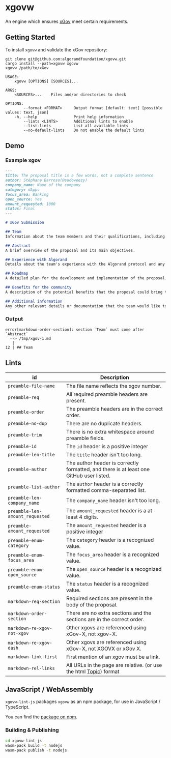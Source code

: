 xgovw
====

An engine which ensures [xGov](https://github.com/algorandfoundation/xGov) meet certain requirements.

## Getting Started

To install `xgovw` and validate the xGov repository:

```console
git clone git@github.com:algorandfoundation/xgovw.git
cargo install --path=xgovw xgovw
xgovw /path/to/xGov
```

```
USAGE:
    xgovw [OPTIONS] [SOURCES]...

ARGS:
    <SOURCES>...    Files and/or directories to check

OPTIONS:
        --format <FORMAT>     Output format [default: text] [possible values: text, json]
    -h, --help                Print help information
        --lints <LINTS>       Additional lints to enable
        --list-lints          List all available lints
        --no-default-lints    Do not enable the default lints
```



## Demo

### Example xgov

```markdown
---
title: The proposal title is a few words, not a complete sentence
author: Stéphane Barroso(@sudoweezy)
company_name: Name of the company
category: dApps
focus_area: Banking
open_source: Yes
amount_requested: 1000
status: Final
---

# xGov Submission

## Team
Information about the team members and their qualifications, including relevant experience and skills.

## Abstract
A brief overview of the proposal and its main objectives.

## Experience with Algorand
Details about the team's experience with the Algorand protocol and any previous projects built on it.

## Roadmap
A detailed plan for the development and implementation of the proposal, including timelines and milestones.

## Benefits for the community
A description of the potential benefits that the proposal could bring to the Algorand community and its users.

## Additional information
Any other relevant details or documentation that the team would like to include in the proposal.
```

### Output

```
error[markdown-order-section]: section `Team` must come after `Abstract`
  --> /tmp/xgov-1.md
   |
12 | ## Team
```

## Lints

| id                                  | Description                                                                                   |
|-------------------------------------|-----------------------------------------------------------------------------------------------|
| `preamble-file-name`                | The file name reflects the xgov number.                                                       |
| `preamble-req`                      | All required preamble headers are present.                                                    |
| `preamble-order`                    | The preamble headers are in the correct order.                                                |
| `preamble-no-dup`                   | There are no duplicate headers.                                                               |
| `preamble-trim`                     | There is no extra whitespace around preamble fields.                                          |
| `preamble-id`                         | The `id` header is a positive integer                                                     |
| `preamble-len-title`                | The `title` header isn't too long.                                                            |
| `preamble-author`                   | The author header is correctly formatted, and there is at least one GitHub user listed.       |
| `preamble-list-author`              | The `author` header is a correctly formatted comma-separated list.                            |
| `preamble-len-company_name`         | The `company_name` header isn't too long.                                                     |
| `preamble-len-amount_requested`         | The `amount_requested` header is a at least 4 digits. |
| `preamble-amount_requested`         | The `amount_requested` header is a positive integer                                           |
| `preamble-enum-category`            | The `category` header is a recognized value.                                                  |
| `preamble-enum-focus_area`          | The `focus_area` header is a recognized value.                                                |
| `preamble-enum-open_source`         | The `open_source` header is a recognized value.                                               |
| `preamble-enum-status`              | The `status` header is a recognized value.                                                    |
| `markdown-req-section`              | Required sections are present in the body of the proposal.                                    |
| `markdown-order-section`            | There are no extra sections and the sections are in the correct order.                        |
| `markdown-re-xgov-not-xgov`         | Other xgovs are referenced using xGov-X, not xgov-X.                                          |
| `markdown-re-xgov-dash`             | Other xgovs are referenced using xGov-X, not XGOVX or xGov X.                                  |
| `markdown-link-first`               | First mention of an xgov must be a link.                                                      |
| `markdown-rel-links`                | All URLs in the page are relative. (or use the html <a href="uri">Topic<a>) format            |


## JavaScript / WebAssembly

`xgovw-lint-js` packages `xgovw` as an npm package, for use in JavaScript / TypeScript.

You can find the [package on npm](https://www.npmjs.com/package/xgovw-lint-js).

### Building & Publishing

```bash
cd xgovw-lint-js
wasm-pack build -t nodejs
wasm-pack publish -t nodejs
```
